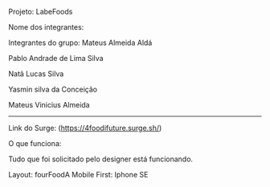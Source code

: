 Projeto:
LabeFoods


Nome dos integrantes:

Integrantes do grupo:
Mateus Almeida Aldá

Pablo Andrade de Lima Silva

Natã Lucas Silva

Yasmin silva da Conceição

Mateus Vinicius Almeida

___________________________________________________________

Link do Surge: (https://4foodifuture.surge.sh/)

O que funciona:

Tudo que foi solicitado pelo designer está funcionando.


Layout: fourFoodA
Mobile First: Iphone SE




